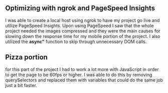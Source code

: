 ## Optimizing with ngrok and PageSpeed Insights

  I was able to create a local host using ngrok to have my project go live and utilize PageSpeed Insights. Upon using PageSpeed I saw that the whole project needed the images compressed and they were the main causes for slowing down the response time for my mobile portion of the project. I also utilized the **async"** function to skip through unnecessary DOM calls.

## Pizza portion

  for this part of the project I had to work a lot more with JavaScript in order to get the page to be 60fps or higher. I was able to do this by removing querySelectors and replaced them with variables that could do the same job just a bit faster.
